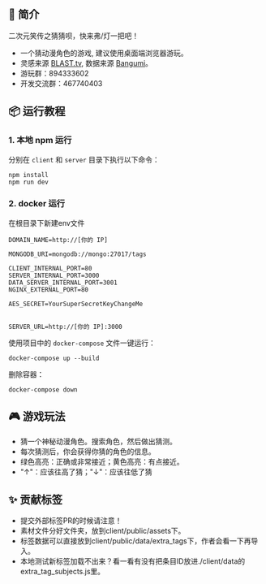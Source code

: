 ## 📖 简介
二次元笑传之猜猜呗，快来弗/灯一把吧！

- 一个猜动漫角色的游戏, 建议使用桌面端浏览器游玩。
- 灵感来源 [BLAST.tv](https://blast.tv/counter-strikle), 数据来源 [Bangumi](https://bgm.tv/)。
- 游玩群：894333602
- 开发交流群：467740403

## 📦 运行教程

### 1. 本地 npm 运行

分别在 `client` 和 `server` 目录下执行以下命令：
```
npm install
npm run dev
```

### 2. docker 运行

在根目录下新建env文件
```env
DOMAIN_NAME=http://[你的 IP]

MONGODB_URI=mongodb://mongo:27017/tags

CLIENT_INTERNAL_PORT=80
SERVER_INTERNAL_PORT=3000
DATA_SERVER_INTERNAL_PORT=3001
NGINX_EXTERNAL_PORT=80

AES_SECRET=YourSuperSecretKeyChangeMe


SERVER_URL=http://[你的 IP]:3000
```
使用项目中的 `docker-compose` 文件一键运行：
```
docker-compose up --build
```
删除容器：
```
docker-compose down
```

## 🎮 游戏玩法

- 猜一个神秘动漫角色。搜索角色，然后做出猜测。
- 每次猜测后，你会获得你猜的角色的信息。
- 绿色高亮：正确或非常接近；黄色高亮：有点接近。
- "↑"：应该往高了猜；"↓"：应该往低了猜

## ✨ 贡献标签

- 提交外部标签PR的时候请注意！
- 素材文件分好文件夹，放到client/public/assets下。
- 标签数据可以直接放到client/public/data/extra_tags下，作者会看一下再导入。
- 本地测试新标签加载不出来？看一看有没有把条目ID放进./client/data的extra_tag_subjects.js里。
